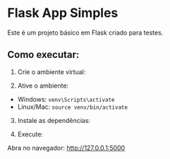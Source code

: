 # Flask App Simples

Este é um projeto básico em Flask criado para testes.

## Como executar:

1. Crie o ambiente virtual:

2. Ative o ambiente:
- Windows: `venv\Scripts\activate`
- Linux/Mac: `source venv/bin/activate`

3. Instale as dependências:

4. Execute:

Abra no navegador: http://127.0.0.1:5000


